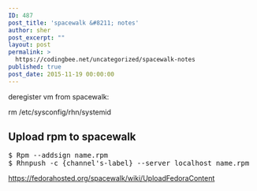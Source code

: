 ```yaml
---
ID: 487
post_title: 'spacewalk &#8211; notes'
author: sher
post_excerpt: ""
layout: post
permalink: >
  https://codingbee.net/uncategorized/spacewalk-notes
published: true
post_date: 2015-11-19 00:00:00
---
```

deregister vm from spacewalk:

rm /etc/sysconfig/rhn/systemid

<h2>Upload rpm to spacewalk</h2>

<pre>$ Rpm --addsign name.rpm
$ Rhnpush -c {channel's-label} --server localhost name.rpm</pre>
 
https://fedorahosted.org/spacewalk/wiki/UploadFedoraContent